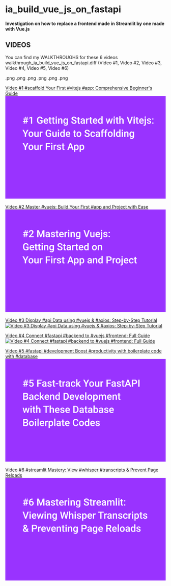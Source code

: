 # ia_build_vue_js_on_fastapi


**Investigation  on how to replace a frontend made in Streamlit by one made with Vue.js**





## VIDEOS

You can find my WALKTHROUGHS for these 6 videos walkthrough_ia_build_vue_js_on_fastapi.diff (Video #1, Video #2, Video #3, Video #4, Video #5, Video #6)

.png
.png
.png
.png
.png
.png


[Video #1 #scaffold Your First #vitejs #app: Comprehensive Beginner's Guide](https://www.youtube.com/watch?v=oBMK-QUYB7A)[![Video #1 #scaffold Your First #vitejs #app: Comprehensive Beginner's Guide](001_ia_build_vite.png)](https://www.youtube.com/watch?v=RjP-KkmfscM)



[Video #2 Master #vuejs: Build Your First #app and Project with Ease](https://www.youtube.com/watch?v=oBMK-QUYB7A)[![Video #2 Master #vuejs: Build Your First #app and Project with Ease](002_ia_build_vuejs.png)](https://www.youtube.com/watch?v=lZFLytx-mr8)


[Video #3 Display #api Data using #vuejs & #axios: Step-by-Step Tutorial
](https://www.youtube.com/watch?v=oBMK-QUYB7A)[![Video #3 Display #api Data using #vuejs & #axios: Step-by-Step Tutorial
](003_ia_vue_fastapi_the_vue_js_handbook.png)](https://www.youtube.com/watch?v=xZnym1tL3IY)

[Video #4 Connect #fastapi #backend to #vuejs #frontend: Full Guide
](https://www.youtube.com/watch?v=oBMK-QUYB7A)[![Video #4 Connect #fastapi #backend to #vuejs #frontend: Full Guide
](004_ia_vue_fastapi_002_fastapi_vite.png)](https://www.youtube.com/watch?v=RYKZfTAaC54)


[Video #5 #fastapi #development Boost #productivity with boilerplate code with #database](https://www.youtube.com/watch?v=oBMK-QUYB7A)[![#fastapi #development Boost #productivity with boilerplate code with #database](005_ia_vue_fastapi_006_fastapi_database.png)](https://www.youtube.com/watch?v=Tjr5DYqxapE)


[Video #6 #streamlit Mastery: View #whisper #transcripts & Prevent Page Reloads](https://www.youtube.com/watch?v=oBMK-QUYB7A)[![Video 6 #streamlit Mastery: View #whisper #transcripts & Prevent Page Reloads](006_ia_vue_fastapi_streamlit.png)](https://www.youtube.com/watch?v=xQT6bxVNbqY)




